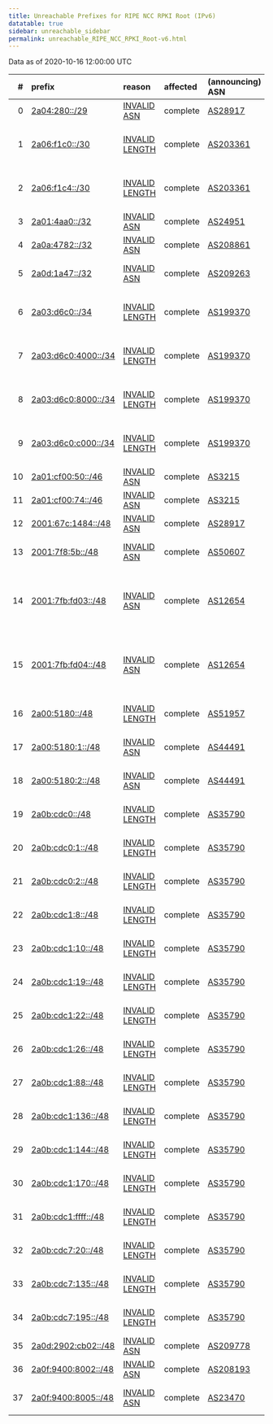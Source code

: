 ```yaml
---
title: Unreachable Prefixes for RIPE NCC RPKI Root (IPv6)
datatable: true
sidebar: unreachable_sidebar
permalink: unreachable_RIPE_NCC_RPKI_Root-v6.html
---
```


Data as of 2020-10-16 12:00:00 UTC


<div class="datatable-begin"></div>

|   # | prefix                                                           | reason                                                                                                         | affected   | (announcing) ASN                         | AS Name                                                                     |   unreachable /48s |
|----:|:-----------------------------------------------------------------|:---------------------------------------------------------------------------------------------------------------|:-----------|:-----------------------------------------|:----------------------------------------------------------------------------|-------------------:|
|   0 | [2a04:280::/29](https://stat.ripe.net/2a04:280::/29)             | [INVALID ASN](https://rpki-validator.ripe.net/announcement-preview?asn=AS28917&prefix=2a04:280::/29)           | complete   | [AS28917](unreachable_AS28917-v6.html)   | FIORD-AS - LLC "TRC FIORD"                                                  |             524288 |
|   1 | [2a06:f1c0::/30](https://stat.ripe.net/2a06:f1c0::/30)           | [INVALID LENGTH](https://rpki-validator.ripe.net/announcement-preview?asn=AS203361&prefix=2a06:f1c0::/30)      | complete   | [AS203361](unreachable_AS203361-v6.html) | AXIANSCONNECT - MASSELIN COMMUNICATION SAS                                  |             262144 |
|   2 | [2a06:f1c4::/30](https://stat.ripe.net/2a06:f1c4::/30)           | [INVALID LENGTH](https://rpki-validator.ripe.net/announcement-preview?asn=AS203361&prefix=2a06:f1c4::/30)      | complete   | [AS203361](unreachable_AS203361-v6.html) | AXIANSCONNECT - MASSELIN COMMUNICATION SAS                                  |             262144 |
|   3 | [2a01:4aa0::/32](https://stat.ripe.net/2a01:4aa0::/32)           | [INVALID ASN](https://rpki-validator.ripe.net/announcement-preview?asn=AS24951&prefix=2a01:4aa0::/32)          | complete   | [AS24951](unreachable_AS24951-v6.html)   | EVERYWARE-NET - EveryWare AG                                                |              65536 |
|   4 | [2a0a:4782::/32](https://stat.ripe.net/2a0a:4782::/32)           | [INVALID ASN](https://rpki-validator.ripe.net/announcement-preview?asn=AS208861&prefix=2a0a:4782::/32)         | complete   | [AS208861](unreachable_AS208861-v6.html) | RACKTECH - LLC Cloud Networks                                               |              65536 |
|   5 | [2a0d:1a47::/32](https://stat.ripe.net/2a0d:1a47::/32)           | [INVALID ASN](https://rpki-validator.ripe.net/announcement-preview?asn=AS209263&prefix=2a0d:1a47::/32)         | complete   | [AS209263](unreachable_AS209263-v6.html) | NETNIK-AS - Lukas Fuchtmann trading as Netnik                               |              65536 |
|   6 | [2a03:d6c0::/34](https://stat.ripe.net/2a03:d6c0::/34)           | [INVALID LENGTH](https://rpki-validator.ripe.net/announcement-preview?asn=AS199370&prefix=2a03:d6c0::/34)      | complete   | [AS199370](unreachable_AS199370-v6.html) | AIA-ASN1 - Athens International Airport SA                                  |              16384 |
|   7 | [2a03:d6c0:4000::/34](https://stat.ripe.net/2a03:d6c0:4000::/34) | [INVALID LENGTH](https://rpki-validator.ripe.net/announcement-preview?asn=AS199370&prefix=2a03:d6c0:4000::/34) | complete   | [AS199370](unreachable_AS199370-v6.html) | AIA-ASN1 - Athens International Airport SA                                  |              16384 |
|   8 | [2a03:d6c0:8000::/34](https://stat.ripe.net/2a03:d6c0:8000::/34) | [INVALID LENGTH](https://rpki-validator.ripe.net/announcement-preview?asn=AS199370&prefix=2a03:d6c0:8000::/34) | complete   | [AS199370](unreachable_AS199370-v6.html) | AIA-ASN1 - Athens International Airport SA                                  |              16384 |
|   9 | [2a03:d6c0:c000::/34](https://stat.ripe.net/2a03:d6c0:c000::/34) | [INVALID LENGTH](https://rpki-validator.ripe.net/announcement-preview?asn=AS199370&prefix=2a03:d6c0:c000::/34) | complete   | [AS199370](unreachable_AS199370-v6.html) | AIA-ASN1 - Athens International Airport SA                                  |              16384 |
|  10 | [2a01:cf00:50::/46](https://stat.ripe.net/2a01:cf00:50::/46)     | [INVALID ASN](https://rpki-validator.ripe.net/announcement-preview?asn=AS3215&prefix=2a01:cf00:50::/46)        | complete   | [AS3215](unreachable_AS3215-v6.html)     | AS3215 - Orange S.A.                                                        |                  4 |
|  11 | [2a01:cf00:74::/46](https://stat.ripe.net/2a01:cf00:74::/46)     | [INVALID ASN](https://rpki-validator.ripe.net/announcement-preview?asn=AS3215&prefix=2a01:cf00:74::/46)        | complete   | [AS3215](unreachable_AS3215-v6.html)     | AS3215 - Orange S.A.                                                        |                  4 |
|  12 | [2001:67c:1484::/48](https://stat.ripe.net/2001:67c:1484::/48)   | [INVALID ASN](https://rpki-validator.ripe.net/announcement-preview?asn=AS28917&prefix=2001:67c:1484::/48)      | complete   | [AS28917](unreachable_AS28917-v6.html)   | FIORD-AS - LLC "TRC FIORD"                                                  |                  1 |
|  13 | [2001:7f8:5b::/48](https://stat.ripe.net/2001:7f8:5b::/48)       | [INVALID ASN](https://rpki-validator.ripe.net/announcement-preview?asn=AS50607&prefix=2001:7f8:5b::/48)        | complete   | [AS50607](unreachable_AS50607-v6.html)   | EPIX-KGM - Stowarzyszenie e-Poludnie                                        |                  1 |
|  14 | [2001:7fb:fd03::/48](https://stat.ripe.net/2001:7fb:fd03::/48)   | [INVALID ASN](https://rpki-validator.ripe.net/announcement-preview?asn=AS12654&prefix=2001:7fb:fd03::/48)      | complete   | [AS12654](unreachable_AS12654-v6.html)   | RIPE-NCC-RIS-AS - Reseaux IP Europeens Network Coordination Centre RIPE NCC |                  1 |
|  15 | [2001:7fb:fd04::/48](https://stat.ripe.net/2001:7fb:fd04::/48)   | [INVALID ASN](https://rpki-validator.ripe.net/announcement-preview?asn=AS12654&prefix=2001:7fb:fd04::/48)      | complete   | [AS12654](unreachable_AS12654-v6.html)   | RIPE-NCC-RIS-AS - Reseaux IP Europeens Network Coordination Centre RIPE NCC |                  1 |
|  16 | [2a00:5180::/48](https://stat.ripe.net/2a00:5180::/48)           | [INVALID LENGTH](https://rpki-validator.ripe.net/announcement-preview?asn=AS51957&prefix=2a00:5180::/48)       | complete   | [AS51957](unreachable_AS51957-v6.html)   | AQUAFON-AS - ZAO "Aquafon-GSM"                                              |                  1 |
|  17 | [2a00:5180:1::/48](https://stat.ripe.net/2a00:5180:1::/48)       | [INVALID ASN](https://rpki-validator.ripe.net/announcement-preview?asn=AS44491&prefix=2a00:5180:1::/48)        | complete   | [AS44491](unreachable_AS44491-v6.html)   | AQUAFON-AS - ZAO "Aquafon-GSM"                                              |                  1 |
|  18 | [2a00:5180:2::/48](https://stat.ripe.net/2a00:5180:2::/48)       | [INVALID ASN](https://rpki-validator.ripe.net/announcement-preview?asn=AS44491&prefix=2a00:5180:2::/48)        | complete   | [AS44491](unreachable_AS44491-v6.html)   | AQUAFON-AS - ZAO "Aquafon-GSM"                                              |                  1 |
|  19 | [2a0b:cdc0::/48](https://stat.ripe.net/2a0b:cdc0::/48)           | [INVALID LENGTH](https://rpki-validator.ripe.net/announcement-preview?asn=AS35790&prefix=2a0b:cdc0::/48)       | complete   | [AS35790](unreachable_AS35790-v6.html)   | SE-SAPPA - Aktiebolaget Sappa                                               |                  1 |
|  20 | [2a0b:cdc0:1::/48](https://stat.ripe.net/2a0b:cdc0:1::/48)       | [INVALID LENGTH](https://rpki-validator.ripe.net/announcement-preview?asn=AS35790&prefix=2a0b:cdc0:1::/48)     | complete   | [AS35790](unreachable_AS35790-v6.html)   | SE-SAPPA - Aktiebolaget Sappa                                               |                  1 |
|  21 | [2a0b:cdc0:2::/48](https://stat.ripe.net/2a0b:cdc0:2::/48)       | [INVALID LENGTH](https://rpki-validator.ripe.net/announcement-preview?asn=AS35790&prefix=2a0b:cdc0:2::/48)     | complete   | [AS35790](unreachable_AS35790-v6.html)   | SE-SAPPA - Aktiebolaget Sappa                                               |                  1 |
|  22 | [2a0b:cdc1:8::/48](https://stat.ripe.net/2a0b:cdc1:8::/48)       | [INVALID LENGTH](https://rpki-validator.ripe.net/announcement-preview?asn=AS35790&prefix=2a0b:cdc1:8::/48)     | complete   | [AS35790](unreachable_AS35790-v6.html)   | SE-SAPPA - Aktiebolaget Sappa                                               |                  1 |
|  23 | [2a0b:cdc1:10::/48](https://stat.ripe.net/2a0b:cdc1:10::/48)     | [INVALID LENGTH](https://rpki-validator.ripe.net/announcement-preview?asn=AS35790&prefix=2a0b:cdc1:10::/48)    | complete   | [AS35790](unreachable_AS35790-v6.html)   | SE-SAPPA - Aktiebolaget Sappa                                               |                  1 |
|  24 | [2a0b:cdc1:19::/48](https://stat.ripe.net/2a0b:cdc1:19::/48)     | [INVALID LENGTH](https://rpki-validator.ripe.net/announcement-preview?asn=AS35790&prefix=2a0b:cdc1:19::/48)    | complete   | [AS35790](unreachable_AS35790-v6.html)   | SE-SAPPA - Aktiebolaget Sappa                                               |                  1 |
|  25 | [2a0b:cdc1:22::/48](https://stat.ripe.net/2a0b:cdc1:22::/48)     | [INVALID LENGTH](https://rpki-validator.ripe.net/announcement-preview?asn=AS35790&prefix=2a0b:cdc1:22::/48)    | complete   | [AS35790](unreachable_AS35790-v6.html)   | SE-SAPPA - Aktiebolaget Sappa                                               |                  1 |
|  26 | [2a0b:cdc1:26::/48](https://stat.ripe.net/2a0b:cdc1:26::/48)     | [INVALID LENGTH](https://rpki-validator.ripe.net/announcement-preview?asn=AS35790&prefix=2a0b:cdc1:26::/48)    | complete   | [AS35790](unreachable_AS35790-v6.html)   | SE-SAPPA - Aktiebolaget Sappa                                               |                  1 |
|  27 | [2a0b:cdc1:88::/48](https://stat.ripe.net/2a0b:cdc1:88::/48)     | [INVALID LENGTH](https://rpki-validator.ripe.net/announcement-preview?asn=AS35790&prefix=2a0b:cdc1:88::/48)    | complete   | [AS35790](unreachable_AS35790-v6.html)   | SE-SAPPA - Aktiebolaget Sappa                                               |                  1 |
|  28 | [2a0b:cdc1:136::/48](https://stat.ripe.net/2a0b:cdc1:136::/48)   | [INVALID LENGTH](https://rpki-validator.ripe.net/announcement-preview?asn=AS35790&prefix=2a0b:cdc1:136::/48)   | complete   | [AS35790](unreachable_AS35790-v6.html)   | SE-SAPPA - Aktiebolaget Sappa                                               |                  1 |
|  29 | [2a0b:cdc1:144::/48](https://stat.ripe.net/2a0b:cdc1:144::/48)   | [INVALID LENGTH](https://rpki-validator.ripe.net/announcement-preview?asn=AS35790&prefix=2a0b:cdc1:144::/48)   | complete   | [AS35790](unreachable_AS35790-v6.html)   | SE-SAPPA - Aktiebolaget Sappa                                               |                  1 |
|  30 | [2a0b:cdc1:170::/48](https://stat.ripe.net/2a0b:cdc1:170::/48)   | [INVALID LENGTH](https://rpki-validator.ripe.net/announcement-preview?asn=AS35790&prefix=2a0b:cdc1:170::/48)   | complete   | [AS35790](unreachable_AS35790-v6.html)   | SE-SAPPA - Aktiebolaget Sappa                                               |                  1 |
|  31 | [2a0b:cdc1:ffff::/48](https://stat.ripe.net/2a0b:cdc1:ffff::/48) | [INVALID LENGTH](https://rpki-validator.ripe.net/announcement-preview?asn=AS35790&prefix=2a0b:cdc1:ffff::/48)  | complete   | [AS35790](unreachable_AS35790-v6.html)   | SE-SAPPA - Aktiebolaget Sappa                                               |                  1 |
|  32 | [2a0b:cdc7:20::/48](https://stat.ripe.net/2a0b:cdc7:20::/48)     | [INVALID LENGTH](https://rpki-validator.ripe.net/announcement-preview?asn=AS35790&prefix=2a0b:cdc7:20::/48)    | complete   | [AS35790](unreachable_AS35790-v6.html)   | SE-SAPPA - Aktiebolaget Sappa                                               |                  1 |
|  33 | [2a0b:cdc7:135::/48](https://stat.ripe.net/2a0b:cdc7:135::/48)   | [INVALID LENGTH](https://rpki-validator.ripe.net/announcement-preview?asn=AS35790&prefix=2a0b:cdc7:135::/48)   | complete   | [AS35790](unreachable_AS35790-v6.html)   | SE-SAPPA - Aktiebolaget Sappa                                               |                  1 |
|  34 | [2a0b:cdc7:195::/48](https://stat.ripe.net/2a0b:cdc7:195::/48)   | [INVALID LENGTH](https://rpki-validator.ripe.net/announcement-preview?asn=AS35790&prefix=2a0b:cdc7:195::/48)   | complete   | [AS35790](unreachable_AS35790-v6.html)   | SE-SAPPA - Aktiebolaget Sappa                                               |                  1 |
|  35 | [2a0d:2902:cb02::/48](https://stat.ripe.net/2a0d:2902:cb02::/48) | [INVALID ASN](https://rpki-validator.ripe.net/announcement-preview?asn=AS209778&prefix=2a0d:2902:cb02::/48)    | complete   | [AS209778](unreachable_AS209778-v6.html) | XQNET - Xiaoqian Li                                                         |                  1 |
|  36 | [2a0f:9400:8002::/48](https://stat.ripe.net/2a0f:9400:8002::/48) | [INVALID ASN](https://rpki-validator.ripe.net/announcement-preview?asn=AS208193&prefix=2a0f:9400:8002::/48)    | complete   | [AS208193](unreachable_AS208193-v6.html) | NOVANETWORK - Guo Qiang                                                     |                  1 |
|  37 | [2a0f:9400:8005::/48](https://stat.ripe.net/2a0f:9400:8005::/48) | [INVALID ASN](https://rpki-validator.ripe.net/announcement-preview?asn=AS23470&prefix=2a0f:9400:8005::/48)     | complete   | [AS23470](unreachable_AS23470-v6.html)   | RELIABLESITE - ReliableSite.Net LLC                                         |                  1 |

<div class="datatable-end"></div>